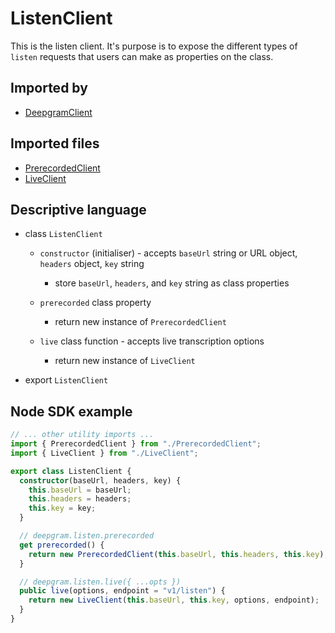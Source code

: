 # ListenClient

This is the listen client. It's purpose is to expose the different types of `listen` requests that users can make as properties on the class.

## Imported by

- [DeepgramClient](../DeepgramClient.md)

## Imported files

- [PrerecordedClient](./PrerecordedClient.md)
- [LiveClient](./LiveClient.md)

## Descriptive language

- class `ListenClient`

  - `constructor` (initialiser) - accepts `baseUrl` string or URL object, `headers` object, `key` string

    - store `baseUrl`, `headers`, and `key` string as class properties

  - `prerecorded` class property

    - return new instance of `PrerecordedClient`

  - `live` class function - accepts live transcription options

    - return new instance of `LiveClient`

- export `ListenClient`

## Node SDK example

```ts
// ... other utility imports ...
import { PrerecordedClient } from "./PrerecordedClient";
import { LiveClient } from "./LiveClient";

export class ListenClient {
  constructor(baseUrl, headers, key) {
    this.baseUrl = baseUrl;
    this.headers = headers;
    this.key = key;
  }

  // deepgram.listen.prerecorded
  get prerecorded() {
    return new PrerecordedClient(this.baseUrl, this.headers, this.key);
  }

  // deepgram.listen.live({ ...opts })
  public live(options, endpoint = "v1/listen") {
    return new LiveClient(this.baseUrl, this.key, options, endpoint);
  }
}
```

